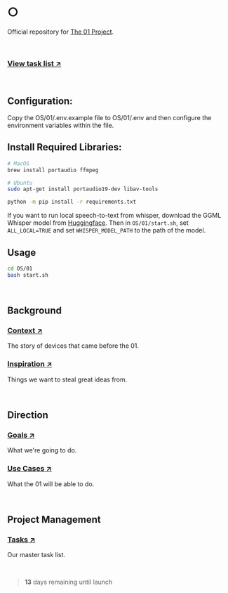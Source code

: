 # ○

Official repository for [The 01 Project](https://twitter.com/hellokillian/status/1745875973583896950).

<br>

### [View task list ↗](https://github.com/KillianLucas/01/blob/main/TASKS.md)

<br>

## Configuration:

Copy the OS/01/.env.example file to OS/01/.env and then configure the environment variables within the file.

## Install Required Libraries:

```bash
# MacOS
brew install portaudio ffmpeg

# Ubuntu
sudo apt-get install portaudio19-dev libav-tools
```

```bash
python -m pip install -r requirements.txt
```

If you want to run local speech-to-text from whisper, download the GGML Whisper model from [Huggingface](https://huggingface.co/ggerganov/whisper.cpp). Then in `OS/01/start.sh`, set `ALL_LOCAL=TRUE` and set `WHISPER_MODEL_PATH` to the path of the model.

## Usage

```bash
cd OS/01
bash start.sh
```

<br>

## Background

### [Context ↗](https://github.com/KillianLucas/01/blob/main/CONTEXT.md)

The story of devices that came before the 01.

### [Inspiration ↗](https://github.com/KillianLucas/01/tree/main/INSPIRATION.md)

Things we want to steal great ideas from.

<br>

## Direction

### [Goals ↗](https://github.com/KillianLucas/01/blob/main/GOALS.md)

What we're going to do.

### [Use Cases ↗](https://github.com/KillianLucas/01/blob/main/USE_CASES.md)

What the 01 will be able to do.

<br>

## Project Management

### [Tasks ↗](https://github.com/KillianLucas/01/blob/main/TASKS.md)

Our master task list.

<br>

> **13** days remaining until launch

